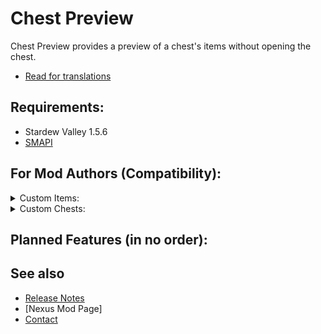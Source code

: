 # Chest Preview
Chest Preview provides a preview of a chest's items without opening the chest.
- [Read for translations](translations.md)

## Requirements:
- Stardew Valley 1.5.6
- [SMAPI](https://smapi.io/)



## For Mod Authors (Compatibility):  

<details>
<summary>Custom Items:</summary>

Currently compatible with:
- [JsonAssets](https://www.nexusmods.com/stardewvalley/mods/1720)
- [Dynamic Game Assets](https://www.nexusmods.com/stardewvalley/mods/9365)  

If your mod adds custom items another way:
- If you add your item's sprite to the vanilla spritesheet, it should work. If not, please create a new issue with the details.
- If you DON'T add your item's sprite to the vanilla spritesheet, and use a custom way of loading the sprite, you have 2 options:  
  - Option 1: If you have an API with a way of checking if an Item is your custom type, then create an issue here or contact me so i can add your mod's items on my compatibility list.   
  - Option 2: Create a custom drawInPreview() method in your item class. The function MUST match this one (a copy of drawInMenu()):  
  `public void drawInPreview(SpriteBatch spriteBatch, Vector2 location, float scaleSize, float transparency, float layerDepth, StackDrawType drawStackNumber, Color color, bool drawShadow){}`  
    You can use [Chest Preview API](Framework/APIs/IChestPreviewAPI.cs)'s methods to check the current selected menu size.
    <details>
    <summary>DrawInPreview() example:</summary>
  
    From ItemPipes compatibility (LINK)  
    Probably, you will need to adjust: 
    - The sprite position
    - The stack numbers (tinyDigits) position
    - The quality star position
    ```c#
  
		public void drawInPreview(SpriteBatch spriteBatch, Vector2 location, float scaleSize, float transparency, float layerDepth, StackDrawType drawStackNumber, Color color, bool drawShadow)
		{
			IChestPreviewAPI api = ModEntry.ChestPreviewAPI;
			bool shouldDrawStackNumber = ((drawStackNumber == StackDrawType.Draw && this.maximumStackSize() > 1 && this.Stack > 1)
				|| drawStackNumber == StackDrawType.Draw_OneInclusive) && (double)scaleSize > 0.3 && this.Stack != int.MaxValue;
			Rectangle srcRect = new Rectangle(0, 0, 16, 16);
			int xOffSet = 0;
			int yOffSet = 0;
			int xOffSetDigit = 0;
			int yOffSetDigit = 0;
			int xOffSetQuality = 0;
			int yOffSetQuality = 0;
			//"Small"
			//String check also available 
			//api.GetPreviewSizeString().Equals("Small")
			if (api.GetPreviewSizeInt() == 0)
			{
				xOffSet = 10;
				yOffSet = 10;
				xOffSetDigit = -20;
				yOffSetDigit = -22;
				xOffSetQuality = 10;
				yOffSetQuality = -14;
			}
			//"Medium"
			//String check also available 
			//api.GetPreviewSizeString().Equals("Medium")
			else if (api.GetPreviewSizeInt() == 1)
			{
				xOffSet = 8;
				yOffSet = 8;
				xOffSetQuality = 12;
				yOffSetQuality = -8;
			}
			//"Big"
			//String check also available 
			//api.GetPreviewSizeString().Equals("Big")
			else if (api.GetPreviewSizeInt() == 2)
			{
				xOffSet = 8;
				yOffSet = 8;
				xOffSetDigit = -8;
				yOffSetDigit = -12;
				xOffSetQuality = 12;
				yOffSetQuality = -4;
			}
			//"Huge"
			//String check also available 
			//api.GetPreviewSizeString().Equals("Huge")
			else if (api.GetPreviewSizeInt() == 3)
			{
				xOffSet = 10;
				yOffSet = 10;
				xOffSetDigit = 0;
				yOffSetDigit = -2;
				xOffSetQuality = 12;
				yOffSetQuality = 2;
			}
			spriteBatch.Draw(ItemTexture, location + new Vector2((int)(32f * scaleSize) + xOffSet, (int)(32f * scaleSize) + yOffSet), srcRect, color * transparency, 0f,
				new Vector2(8f, 8f) * scaleSize, 4f * scaleSize, SpriteEffects.None, layerDepth);
			if (shouldDrawStackNumber)
			{
				var loc = location + new Vector2((float)
					(64 - Utility.getWidthOfTinyDigitString(this.Stack, 3f * scaleSize)) + 3f * scaleSize + xOffSetDigit,
					64f - 18f * scaleSize + 2f + yOffSetDigit);
				Utility.drawTinyDigits(this.Stack, spriteBatch, loc, 3f * scaleSize, 1f, color);
			}
			if (drawStackNumber != 0 && (int)quality > 0)
			{
				Microsoft.Xna.Framework.Rectangle quality_rect = (((int)quality < 4) ? new Microsoft.Xna.Framework.Rectangle(338 + ((int)quality - 1) * 8, 400, 8, 8) : new Microsoft.Xna.Framework.Rectangle(346, 392, 8, 8));
				Texture2D quality_sheet = Game1.mouseCursors;
				float yOffsetVanilla = (((int)quality < 4) ? 0f :
						(((float)Math.Cos((double)Game1.currentGameTime.TotalGameTime.Milliseconds * Math.PI / 512.0) + 1f) * 0.05f));
				spriteBatch.Draw(quality_sheet, location + new Vector2(12f + xOffSetQuality, 52f + yOffsetVanilla + yOffSetQuality),
					quality_rect, color * transparency, 0f,
					new Vector2(4f, 4f), 3f * scaleSize * (1f + yOffsetVanilla), SpriteEffects.None, layerDepth);
			}
		}
    ```  

    </details>
</details>

<details>
<summary>Custom Chests:</summary>
Compatible with:
- [Better Chests](https://www.nexusmods.com/stardewvalley/mods/9791)

Planned compatibility with:  
- [Expanded Storage](https://www.nexusmods.com/stardewvalley/mods/7431)
</details>

## Planned Features (in no order):


## See also
- [Release Notes](release-notes.md)
- [Nexus Mod Page]
- [Contact](https://twitter.com/madded__)
